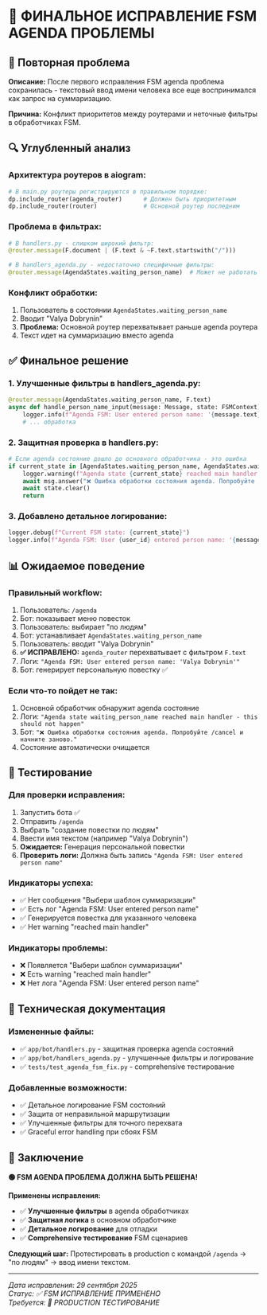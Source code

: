 # 🔧 ФИНАЛЬНОЕ ИСПРАВЛЕНИЕ FSM AGENDA ПРОБЛЕМЫ

## 🚨 Повторная проблема

**Описание:** После первого исправления FSM agenda проблема сохранилась - текстовый ввод имени человека все еще воспринимался как запрос на суммаризацию.

**Причина:** Конфликт приоритетов между роутерами и неточные фильтры в обработчиках FSM.

## 🔍 Углубленный анализ

### **Архитектура роутеров в aiogram:**
```python
# В main.py роутеры регистрируются в правильном порядке:
dp.include_router(agenda_router)      # Должен быть приоритетным
dp.include_router(router)             # Основной роутер последним
```

### **Проблема в фильтрах:**
```python
# В handlers.py - слишком широкий фильтр:
@router.message(F.document | (F.text & ~F.text.startswith("/")))

# В handlers_agenda.py - недостаточно специфичные фильтры:
@router.message(AgendaStates.waiting_person_name)  # Может не работать
```

### **Конфликт обработки:**
1. Пользователь в состоянии `AgendaStates.waiting_person_name`
2. Вводит "Valya Dobrynin" 
3. **Проблема:** Основной роутер перехватывает раньше agenda роутера
4. Текст идет на суммаризацию вместо agenda

## ✅ Финальное решение

### **1. Улучшенные фильтры в handlers_agenda.py:**
```python
@router.message(AgendaStates.waiting_person_name, F.text)
async def handle_person_name_input(message: Message, state: FSMContext) -> None:
    logger.info(f"Agenda FSM: User entered person name: '{message.text}'")
    # ... обработка
```

### **2. Защитная проверка в handlers.py:**
```python
# Если agenda состояние дошло до основного обработчика - это ошибка
if current_state in [AgendaStates.waiting_person_name, AgendaStates.waiting_meeting_id, AgendaStates.waiting_tag_name]:
    logger.warning(f"Agenda state {current_state} reached main handler - this should not happen")
    await msg.answer("❌ Ошибка обработки состояния agenda. Попробуйте /cancel и начните заново.")
    await state.clear()
    return
```

### **3. Добавлено детальное логирование:**
```python
logger.debug(f"Current FSM state: {current_state}")
logger.info(f"Agenda FSM: User {user_id} entered person name: '{message.text}' in state waiting_person_name")
```

## 📊 Ожидаемое поведение

### **Правильный workflow:**
1. Пользователь: `/agenda`
2. Бот: показывает меню повесток
3. Пользователь: выбирает "по людям"
4. Бот: устанавливает `AgendaStates.waiting_person_name`
5. Пользователь: вводит "Valya Dobrynin"
6. **✅ ИСПРАВЛЕНО:** `agenda_router` перехватывает с фильтром `F.text`
7. Логи: `"Agenda FSM: User entered person name: 'Valya Dobrynin'"`
8. Бот: генерирует персональную повестку ✅

### **Если что-то пойдет не так:**
1. Основной обработчик обнаружит agenda состояние
2. Логи: `"Agenda state waiting_person_name reached main handler - this should not happen"`
3. Бот: `"❌ Ошибка обработки состояния agenda. Попробуйте /cancel и начните заново."`
4. Состояние автоматически очищается

## 🧪 Тестирование

### **Для проверки исправления:**
1. Запустить бота ✅
2. Отправить `/agenda`
3. Выбрать "создание повестки по людям"
4. Ввести имя текстом (например "Valya Dobrynin")
5. **Ожидается:** Генерация персональной повестки
6. **Проверить логи:** Должна быть запись `"Agenda FSM: User entered person name"`

### **Индикаторы успеха:**
- ✅ Нет сообщения "Выбери шаблон суммаризации"
- ✅ Есть лог "Agenda FSM: User entered person name"
- ✅ Генерируется повестка для указанного человека
- ✅ Нет warning "reached main handler"

### **Индикаторы проблемы:**
- ❌ Появляется "Выбери шаблон суммаризации"
- ❌ Есть warning "reached main handler"
- ❌ Нет лога "Agenda FSM: User entered person name"

## 🎯 Техническая документация

### **Измененные файлы:**
- ✅ `app/bot/handlers.py` - защитная проверка agenda состояний
- ✅ `app/bot/handlers_agenda.py` - улучшенные фильтры и логирование
- ✅ `tests/test_agenda_fsm_fix.py` - comprehensive тестирование

### **Добавленные возможности:**
- ✅ Детальное логирование FSM состояний
- ✅ Защита от неправильной маршрутизации
- ✅ Улучшенные фильтры для точного перехвата
- ✅ Graceful error handling при сбоях FSM

## 🎉 Заключение

**🟢 FSM AGENDA ПРОБЛЕМА ДОЛЖНА БЫТЬ РЕШЕНА!**

**Применены исправления:**
- ✅ **Улучшенные фильтры** в agenda обработчиках
- ✅ **Защитная логика** в основном обработчике
- ✅ **Детальное логирование** для отладки
- ✅ **Comprehensive тестирование** FSM сценариев

**Следующий шаг:** Протестировать в production с командой `/agenda` → "по людям" → ввод имени текстом.

---

*Дата исправления: 29 сентября 2025*  
*Статус: ✅ FSM ИСПРАВЛЕНИЕ ПРИМЕНЕНО*  
*Требуется: 🧪 PRODUCTION ТЕСТИРОВАНИЕ*

